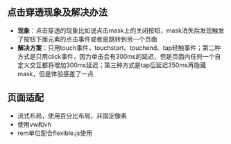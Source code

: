 ## 点击穿透现象及解决办法

- **现象**：点击穿透的现象比如说点击mask上的关闭按钮，mask消失后发现触发了按钮下面元素的点击事件或者是跳转到另一个页面
- **解决方案**：只用touch事件，touchstart、touchend、tap轻触事件；第二种方式是只用click事件，因为单击会有300ms的延迟，但是页面内任何一个自定义交互都将增加300ms延迟；第三种方式是tap后延迟350ms再隐藏mask，但是体验感差了一点

## 页面适配

- 流式布局，使用百分比布局，非固定像素
- 使用vw和vh
- rem单位配合flexible.js使用 